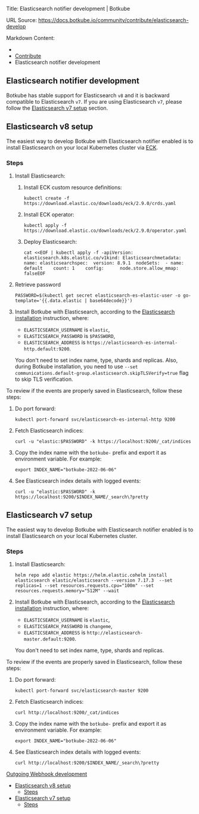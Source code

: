 Title: Elasticsearch notifier development | Botkube

URL Source: https://docs.botkube.io/community/contribute/elasticsearch-develop

Markdown Content:
*   [](https://docs.botkube.io/)
*   [Contribute](https://docs.botkube.io/community/contribute/)
*   Elasticsearch notifier development

Elasticsearch notifier development
----------------------------------

Botkube has stable support for Elasticsearch `v8` and it is backward compatible to Elasticsearch `v7`. If you are using Elasticsearch `v7`, please follow the [Elasticsearch v7 setup](#elasticsearch-v7-setup) section.

Elasticsearch v8 setup[​](#elasticsearch-v8-setup "Direct link to Elasticsearch v8 setup")
------------------------------------------------------------------------------------------

The easiest way to develop Botkube with Elasticsearch notifier enabled is to install Elasticsearch on your local Kubernetes cluster via [ECK](https://www.elastic.co/guide/en/cloud-on-k8s/current/k8s-deploy-eck.html).

### Steps[​](#steps "Direct link to Steps")

1.  Install Elasticsearch:
    
    1.  Install ECK custom resource definitions:
        
            kubectl create -f https://download.elastic.co/downloads/eck/2.9.0/crds.yaml
        
    2.  Install ECK operator:
        
            kubectl apply -f https://download.elastic.co/downloads/eck/2.9.0/operator.yaml
        
    3.  Deploy Elasticsearch:
        
            cat <<EOF | kubectl apply -f -apiVersion: elasticsearch.k8s.elastic.co/v1kind: Elasticsearchmetadata:  name: elasticsearchspec:  version: 8.9.1  nodeSets:  - name: default    count: 1    config:      node.store.allow_mmap: falseEOF
        
2.  Retrieve password
    
        PASSWORD=$(kubectl get secret elasticsearch-es-elastic-user -o go-template='{{.data.elastic | base64decode}}')
    
3.  Install Botkube with Elasticsearch, according to the [Elasticsearch installation](https://docs.botkube.io/installation/elasticsearch) instruction, where:
    
    *   `ELASTICSEARCH_USERNAME` is `elastic`,
    *   `ELASTICSEARCH_PASSWORD` is `$PASSWORD`,
    *   `ELASTICSEARCH_ADDRESS` is `https://elasticsearch-es-internal-http.default:9200`.
    
    You don't need to set index name, type, shards and replicas. Also, during Botkube installation, you need to use `--set communications.default-group.elasticsearch.skipTLSVerify=true` flag to skip TLS verification.
    

To review if the events are properly saved in Elasticsearch, follow these steps:

1.  Do port forward:
    
        kubectl port-forward svc/elasticsearch-es-internal-http 9200
    
2.  Fetch Elasticsearch indices:
    
        curl -u "elastic:$PASSWORD" -k https://localhost:9200/_cat/indices
    
3.  Copy the index name with the `botkube-` prefix and export it as environment variable. For example:
    
        export INDEX_NAME="botkube-2022-06-06"
    
4.  See Elasticsearch index details with logged events:
    
        curl -u "elastic:$PASSWORD" -k https://localhost:9200/$INDEX_NAME/_search\?pretty
    

Elasticsearch v7 setup[​](#elasticsearch-v7-setup "Direct link to Elasticsearch v7 setup")
------------------------------------------------------------------------------------------

The easiest way to develop Botkube with Elasticsearch notifier enabled is to install Elasticsearch on your local Kubernetes cluster.

### Steps[​](#steps-1 "Direct link to Steps")

1.  Install Elasticsearch:
    
        helm repo add elastic https://helm.elastic.cohelm install elasticsearch elastic/elasticsearch --version 7.17.3  --set replicas=1 --set resources.requests.cpu="100m" --set resources.requests.memory="512M" --wait
    
2.  Install Botkube with Elasticsearch, according to the [Elasticsearch installation](https://docs.botkube.io/installation/elasticsearch) instruction, where:
    
    *   `ELASTICSEARCH_USERNAME` is `elastic`,
    *   `ELASTICSEARCH_PASSWORD` is `changeme`,
    *   `ELASTICSEARCH_ADDRESS` is `http://elasticsearch-master.default:9200`.
    
    You don't need to set index name, type, shards and replicas.
    

To review if the events are properly saved in Elasticsearch, follow these steps:

1.  Do port forward:
    
        kubectl port-forward svc/elasticsearch-master 9200
    
2.  Fetch Elasticsearch indices:
    
        curl http://localhost:9200/_cat/indices
    
3.  Copy the index name with the `botkube-` prefix and export it as environment variable. For example:
    
        export INDEX_NAME="botkube-2022-06-06"
    
4.  See Elasticsearch index details with logged events:
    
        curl http://localhost:9200/$INDEX_NAME/_search\?pretty
    

[](https://docs.botkube.io/community/contribute/)[Outgoing Webhook development](https://docs.botkube.io/community/contribute/webhook-develop)

*   [Elasticsearch v8 setup](#elasticsearch-v8-setup)
    *   [Steps](#steps)
*   [Elasticsearch v7 setup](#elasticsearch-v7-setup)
    *   [Steps](#steps-1)
